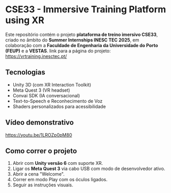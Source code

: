 # CSE33 - Immersive Training Platform using XR

Este repositório contém o projeto  **plataforma de treino imersivo CSE33**, criado no âmbito do **Summer Internships INESC TEC 2025**, em colaboração com a **Faculdade de Engenharia da Universidade do Porto (FEUP)** e a **VESTAS**.
link para a página do projeto: https://vrtraining.inesctec.pt/

## Tecnologias
- Unity 3D (com XR Interaction Toolkit)
- Meta Quest 3 (VR headset)
- Convai SDK (IA conversacional)
- Text-to-Speech e Reconhecimento de Voz
- Shaders personalizados para acessibilidade

## Vídeo demonstrativo
https://youtu.be/1LROZp0pM80

## Como correr o projeto
1. Abrir com **Unity versão 6** com suporte XR.
2. Ligar os **Meta Quest 3** via cabo USB com modo de desenvolvedor ativo.
3. Abrir a cena "Welcome".
4. Correr em modo Play com os óculos ligados.
5. Seguir as instruções visuais.
